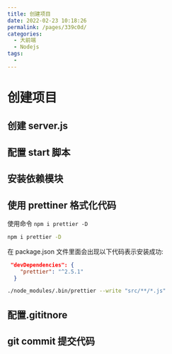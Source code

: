 ```yaml
---
title: 创建项目
date: 2022-02-23 10:18:26
permalink: /pages/339c0d/
categories:
  - 大前端
  - Nodejs
tags:
  -
---
```


# 创建项目

## 创建 server.js

## 配置 start 脚本

## 安装依赖模块

## 使用 prettiner 格式化代码

使用命令 `npm i prettier -D`

```sh
npm i prettier -D
```

在 package.json 文件里面会出现以下代码表示安装成功:

```JSON
 "devDependencies": {
    "prettier": "^2.5.1"
  }
```

```sh
./node_modules/.bin/prettier --write "src/**/*.js"
```

## 配置.gititnore

## git commit 提交代码
